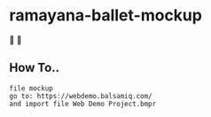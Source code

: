 # ramayana-ballet-mockup
:turtle: :construction:
## How To..
```
file mockup
go to: https://webdemo.balsamiq.com/
and import file Web Demo Project.bmpr
```